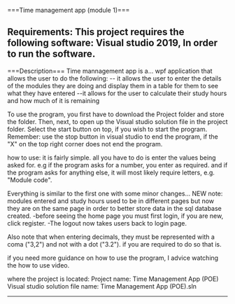 ===Time management app (module 1)===

Requirements: This project requires the following software:
	      Visual studio 2019, 
	      In order to run the software.
-----------------------------------------------------------------------------------------
===Description===
Time mannagement app is a... 
wpf application that allows the user to do the following:
-- it allows the user to enter the details of the modules they are doing and display them in 
a table for them to see what they have entered
--it allows for the user to calculate their study hours and how much of it is remaining

To use the program, you first have to download the Project folder and store the folder. 
Then, next, to open up the Visual studio solution file in the project folder.
Select the start button on top, if you wish to start the program.
Remember: use the stop button in visual studio to end the program, if the "X"
on the top right corner does not end the program.

how to use:
it is fairly simple. all you have to do is enter the values being asked for. 
e.g if the program asks for a number, you enter as required.
and if the program asks for anything else, it will most likely require letters, e.g.
"Module code". 

Everything is similar to the first one with some 
minor changes...
NEW note: modules entered and study hours used to be in different pages but now 
they are on the same page in order to better store data in the sql database created.
-before seeing the home page you must first login, if you are new,
click register. 
-The logout now takes users back to login page.

Also note that when entering decimals, 
they must be represented with a coma ("3,2") and not with a dot ("3.2"). if you are 
required to do so that is.

if you need more guidance on how to use the program, I advice watching the how to use video.

where the project is located:
Project name: Time Management App (POE)
Visual studio solution file name: Time Management App (POE).sln

-----------------------------------------------------------------------------------------

